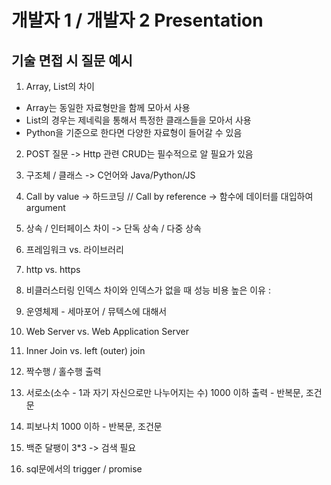 # 개발자 1 / 개발자 2 Presentation

## 기술 면접 시 질문 예시
1. Array, List의 차이
- Array는 동일한 자료형만을 함께 모아서 사용
- List의 경우는 제네릭을 통해서 특정한 클래스들을 모아서 사용
- Python을 기준으로 한다면 다양한 자료형이 들어갈 수 있음

2. POST 질문 -> Http 관련 CRUD는 필수적으로 알 필요가 있음

3. 구조체 / 클래스 -> C언어와 Java/Python/JS

4. Call by value -> 하드코딩 // Call by reference -> 함수에 데이터를 대입하여 argument

5. 상속 / 인터페이스 차이 -> 단독 상속 / 다중 상속

6. 프레임워크 vs. 라이브러리

7. http vs. https

8. 비클러스터링 인덱스 차이와 인덱스가 없을 때 성능 비용 높은 이유 :

9. 운영체제 - 세마포어 / 뮤텍스에 대해서

10. Web Server vs. Web Application Server

11. Inner Join vs. left (outer) join

12. 짝수행 / 홀수행 출력

13. 서로소(소수 - 1과 자기 자신으로만 나누어지는 수) 1000 이하 출력 - 반복문, 조건문

14. 피보나치 1000 이하 - 반복문, 조건문

15. 백준 달팽이 3*3 -> 검색 필요

16. sql문에서의 trigger / promise 

